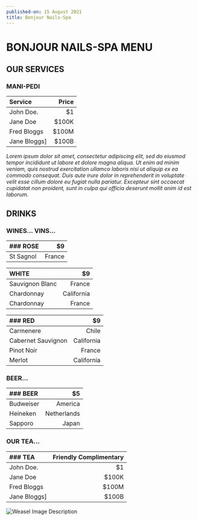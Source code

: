 ```yaml
---
published-on: 15 August 2021
title: Bonjour Nails-Spa
---
```


# BONJOUR NAILS-SPA MENU

## OUR SERVICES

### MANI-PEDI

| Service           |          Price                                                        |
|:------------------|----------------------------------------------------------------------:|
| John Doe.         |                                                                     $1|
| Jane Doe          |                                                                  $100K|
| Fred Bloggs       |                                                                  $100M|
| Jane Bloggs]      |                                                                  $100B|

*Lorem ipsum dolor sit amet, consectetur adipiscing elit, sed do eiusmod tempor incididunt ut labore et dolore magna aliqua. Ut enim ad minim veniam, quis nostrud exercitation ullamco laboris nisi ut aliquip ex ea commodo consequat. Duis aute irure dolor in reprehenderit in voluptate velit esse cillum dolore eu fugiat nulla pariatur. Excepteur sint occaecat cupidatat non proident, sunt in culpa qui officia deserunt mollit anim id est laborum.*

## DRINKS
### WINES... VINS...

| ### ROSE              |                                                                     $9|
|:------------------|----------------------------------------------------------------------:|
| St Sagnol         |                                                                 France|

| WHITE             |                                                                     $9|
|:------------------|----------------------------------------------------------------------:|
| Sauvignon Blanc   |                                                                 France|
| Chardonnay        |                                                             California|
| Chardonnay        |                                                                 France|

| ### RED               |                                                                     $9|
|:------------------|----------------------------------------------------------------------:|
| Carmenere         |                                                                  Chile|
| Cabernet Sauvignon|                                                             California|
| Pinot Noir        |                                                                 France|
| Merlot            |                                                             California|

### BEER... 

| ### BEER              |                                                                     $5|
|:------------------|----------------------------------------------------------------------:|
| Budweiser         |                                                                America|
| Heineken          |                                                            Netherlands|
| Sapporo           |                                                                  Japan|

### OUR TEA...

| ### TEA               |                                                 Friendly Complimentary|
|:------------------|----------------------------------------------------------------------:|
| John Doe.         |                                                                     $1|
| Jane Doe          |                                                                  $100K|
| Fred Bloggs       |                                                                  $100M|
| Jane Bloggs]      |                                                                  $100B|

![Weasel Image Description](https://www.thewrap.com/wp-content/uploads/2021/08/you-can-see-weasel-penis-in-the-suicide-squad.jpg "The Weasel")
